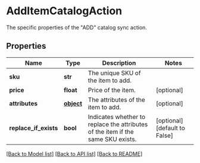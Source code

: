 # AddItemCatalogAction

The specific properties of the \"ADD\" catalog sync action.
## Properties
Name | Type | Description | Notes
------------ | ------------- | ------------- | -------------
**sku** | **str** | The unique SKU of the item to add. | 
**price** | **float** | Price of the item. | [optional] 
**attributes** | [**object**](.md) | The attributes of the item to add. | [optional] 
**replace_if_exists** | **bool** | Indicates whether to replace the attributes of the item if the same SKU exists. | [optional] [default to False]

[[Back to Model list]](../README.md#documentation-for-models) [[Back to API list]](../README.md#documentation-for-api-endpoints) [[Back to README]](../README.md)


